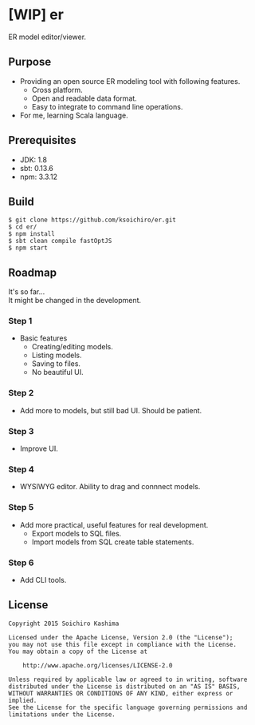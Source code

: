 # [WIP] er

ER model editor/viewer.

## Purpose

* Providing an open source ER modeling tool with following features.
    * Cross platform.
    * Open and readable data format.
    * Easy to integrate to command line operations.
* For me, learning Scala language.

## Prerequisites

* JDK: 1.8
* sbt: 0.13.6
* npm: 3.3.12

## Build

```console
$ git clone https://github.com/ksoichiro/er.git
$ cd er/
$ npm install
$ sbt clean compile fastOptJS
$ npm start
```

## Roadmap

It's so far...  
It might be changed in the development.

### Step 1

* Basic features
    * Creating/editing models.
    * Listing models.
    * Saving to files.
    * No beautiful UI.

### Step 2

* Add more to models, but still bad UI. Should be patient.

### Step 3

* Improve UI.

### Step 4

* WYSIWYG editor. Ability to drag and connnect models.

### Step 5

* Add more practical, useful features for real development.
    * Export models to SQL files.
    * Import models from SQL create table statements.

### Step 6

* Add CLI tools.

## License

    Copyright 2015 Soichiro Kashima

    Licensed under the Apache License, Version 2.0 (the "License");
    you may not use this file except in compliance with the License.
    You may obtain a copy of the License at

        http://www.apache.org/licenses/LICENSE-2.0

    Unless required by applicable law or agreed to in writing, software
    distributed under the License is distributed on an "AS IS" BASIS,
    WITHOUT WARRANTIES OR CONDITIONS OF ANY KIND, either express or implied.
    See the License for the specific language governing permissions and
    limitations under the License.
